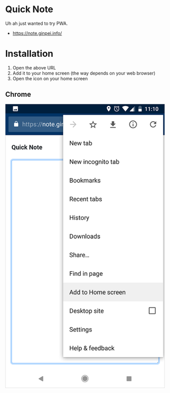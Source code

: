 # Quick Note

Uh ah just wanted to try PWA.

- https://note.ginpei.info/

# Installation

1. Open the above URL
2. Add it to your home screen (the way depends on your web browser)
3. Open the icon on your home screen

## Chrome

![Hit "Add to Home screen".](doc/install-chrome.png)
